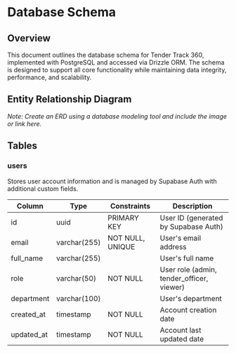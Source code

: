 # Database Schema

## Overview
This document outlines the database schema for Tender Track 360, implemented with PostgreSQL and accessed via Drizzle ORM. The schema is designed to support all core functionality while maintaining data integrity, performance, and scalability.

## Entity Relationship Diagram
*Note: Create an ERD using a database modeling tool and include the image or link here.*

## Tables

### users
Stores user account information and is managed by Supabase Auth with additional custom fields.

| Column | Type | Constraints | Description |
|--------|------|-------------|-------------|
| id | uuid | PRIMARY KEY | User ID (generated by Supabase Auth) |
| email | varchar(255) | NOT NULL, UNIQUE | User's email address |
| full_name | varchar(255) | | User's full name |
| role | varchar(50) | NOT NULL | User role (admin, tender_officer, viewer) |
| department | varchar(100) | | User's department |
| created_at | timestamp | NOT NULL | Account creation date |
| updated_at | timestamp | NOT NULL | Account last updated date |